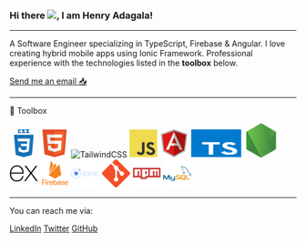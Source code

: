 ### Hi there <img src="https://raw.githubusercontent.com/MartinHeinz/MartinHeinz/master/wave.gif" width="30px">, I am Henry Adagala!

---

A Software Engineer specializing in TypeScript, Firebase & Angular. I love creating hybrid mobile apps using Ionic Framework. Professional experience with the technologies listed in the **toolbox** below.

[Send me an email 📥](mailto:adagalahenry@gmail.com)

---

🧰 Toolbox

<img src="https://github.com/devicons/devicon/blob/master/icons/css3/css3-plain-wordmark.svg" alt="CSS" width="50" height="50"/> <img src="https://github.com/devicons/devicon/blob/master/icons/html5/html5-original.svg" alt="HTML" width="50" height="50"/> <img src="https://cdn.worldvectorlogo.com/logos/tailwindcss.svg" alt="TailwindCSS" width="50" height="50"/> 
<img src="https://github.com/devicons/devicon/blob/master/icons/javascript/javascript-original.svg" alt="JavaScript" width="50" height="50"/> 
<img src="https://github.com/devicons/devicon/blob/master/icons/angularjs/angularjs-original.svg" alt="Angular" width="50" height="50"/> <img src="https://github.com/devicons/devicon/blob/master/icons/typescript/typescript-original.svg" alt="TypeScript" width="90" height="50"/> 
<img src="https://github.com/devicons/devicon/blob/master/icons/nodejs/nodejs-original.svg" alt="NodeJS" width="60" height="60"/>
<img src="https://github.com/devicons/devicon/blob/master/icons/express/express-original.svg" alt="ExpressJS" width="50" height="50"/>
<img src="https://github.com/devicons/devicon/blob/master/icons/firebase/firebase-plain-wordmark.svg" alt="Firebase" width="50" height="50"/>
<img src="https://github.com/devicons/devicon/blob/master/icons/ionic/ionic-original-wordmark.svg" alt="Ionic" width="50" height="50"/>
<img src="https://github.com/devicons/devicon/blob/master/icons/git/git-original.svg" alt="Git" width="50" height="50"/>
<img src="https://github.com/devicons/devicon/blob/master/icons/npm/npm-original-wordmark.svg" alt="npm" width="50" height="50"/>
<img src="https://github.com/devicons/devicon/blob/master/icons/mysql/mysql-original-wordmark.svg" alt="MySQL" width="50" height="50">

---

You can reach me via:

[LinkedIn](https://ke.linkedin.com/in/adagalahenry)                   [Twitter](https://twitter.com/adagalahenry)                   [GitHub](https://github.com/adagala)
